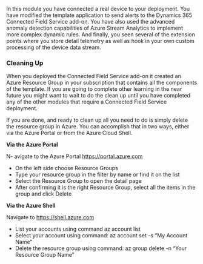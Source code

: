 In this module you have connected a real device to your deployment.  You have modified the template application to send alerts to the Dynamics 365 Connected Field Service add-on.  You have also used the advanced anomaly detection capabilities of Azure Stream Analytics to implement more complex dynamic rules.   And finally, you seen several of the extension points where you store detail telemetry as well as hook in your own custom processing of the device data stream. 

### Cleaning Up 

When you deployed the Connected Field Service add-on it created an Azure Resource Group in your subscription that contains all the components of the template.  If you are going to complete other learning in the near future you might want to wait to do the clean up until you have completed any of the other modules that require a Connected Field Service deployment. 

If you are done, and ready to clean up all you need to do is simply delete the resource group in Azure.  You can accomplish that in two ways, either via the Azure Portal or from the Azure Cloud Shell. 

**Via the Azure Portal**

N- avigate to the Azure Portal [https://portal.azure.com ](https://portal.azure.com )
- On the left side choose Resource Groups 
- Type your resource group in the filter by name or find it on the list 
- Select the Resource Group to open the detail page 
- After confirming it is the right Resource Group, select all the items in the group and click Delete 

**Via the Azure Shell**

Navigate to [https://shell.azure.com ](https://shell.azure.com )
- List your accounts using command az account list 
- Select your account using command: az account set -s “My Account Name” 
- Delete the resource group using command: az group delete -n “Your Resource Group Name”